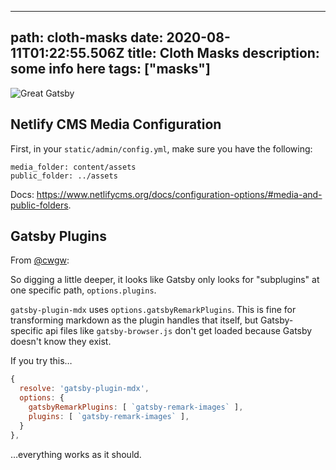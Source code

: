
---
path: cloth-masks
date: 2020-08-11T01:22:55.506Z
title: Cloth Masks
description: some info here
tags: ["masks"]
---

![Great Gatsby](/../assets/great2.jpg "Great Gatsby")

## Netlify CMS Media Configuration

First, in your `static/admin/config.yml`, make sure you have the following:

```
media_folder: content/assets
public_folder: ../assets
```

Docs: https://www.netlifycms.org/docs/configuration-options/#media-and-public-folders.

## Gatsby Plugins

From [@cwgw](https://github.com/cwgw):

So digging a little deeper, it looks like Gatsby only looks for "subplugins" at one specific path, `options.plugins`.

`gatsby-plugin-mdx` uses `options.gatsbyRemarkPlugins`. This is fine for transforming markdown as the plugin handles that itself, but Gatsby-specific api files like `gatsby-browser.js` don't get loaded because Gatsby doesn't know they exist.

If you try this…

```javascript
{
  resolve: 'gatsby-plugin-mdx',
  options: {
    gatsbyRemarkPlugins: [ `gatsby-remark-images` ],
    plugins: [ `gatsby-remark-images` ],
  }
},
```

…everything works as it should.
